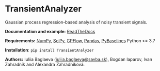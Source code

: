 # TransientAnalyzer

Gaussian process regression-based analysis of noisy transient signals.

**Documentation and example:** [ReadTheDocs](http://transientanalyzer.readthedocs.org)

**Requirements:** 
[NumPy](http://www.numpy.org/), [SciPy](http://www.scipy.org/), [GPFlow](https://www.gpflow.org/), [Pandas](http://https://pandas.pydata.org/), [PyBaselines](https://pybaselines.readthedocs.io/) Python >= 3.7

**Installation:** ``pip install TransientAnalyzer``

**Authors:**  Iuliia Baglaeva (iuliia.baglaeva@savba.sk), Bogdan Iaparov, Ivan Zahradník and Alexandra Zahradníková.

